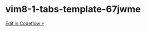 # vim8-1-tabs-template-67jwme

[Edit in Codeflow ⚡️](https://stackblitz.com/~/github.com/Andronio2/vim8-1-tabs-template-67jwme)